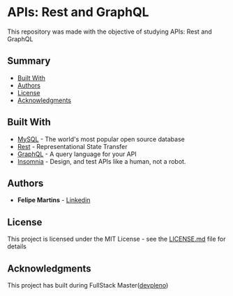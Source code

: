 # APIs: Rest and GraphQL

This repository was made with the objective of studying APIs: Rest and GraphQL


## Summary

  - [Built With](#built-with)
  - [Authors](#authors)
  - [License](#license)
  - [Acknowledgments](#acknowledgments)



## Built With

  - [MySQL](https://www.mysql.com/) - The world's most popular open source database
  - [Rest](https://pt.wikipedia.org/wiki/REST) - Representational State Transfer 
  - [GraphQL](https://graphql.org/) - A query language for your API
  - [Insomnia](https://insomnia.rest/) - Design, and test APIs like a human, not a robot.


## Authors

  - **Felipe Martins** - [Linkedin](https://www.linkedin.com/in/felipemartins1/)


## License

This project is licensed under the MIT License - see the [LICENSE.md](LICENSE.md) file for
details

## Acknowledgments

  This project has built during FullStack Master([devpleno](https://devpleno.com))